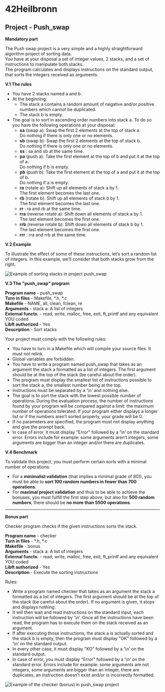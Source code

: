 # 42Heilbronn
## Project - Push_swap

**Mandatory part**

The Push swap project is a very simple and a highly straightforward algorithm project of sorting data.\
You have at your disposal a set of integer values, 2 stacks, and a set of instructions to manipulate both stacks.\
The program calculates and displays instructions on the standard output, that sorts the integers received as arguments.

**V.1 The rules**
- You have 2 stacks named a and b.
- At the beginning:
  - The stack a contains a random amount of negative and/or positive numbers
which cannot be duplicated.
  - The stack b is empty.
- The goal is to sort in ascending order numbers into stack a. To do so you have the
following operations at your disposal:
  * **sa** (swap a): Swap the first 2 elements at the top of stack a.\
    Do nothing if there is only one or no elements.
  * **sb** (swap b): Swap the first 2 elements at the top of stack b.\
    Do nothing if there is only one or no elements.
  * **ss** : sa and sb at the same time.
  * **pa** (push a): Take the first element at the top of b and put it at the top of a.\
    Do nothing if b is empty.
  * **pb** (push b): Take the first element at the top of a and put it at the top of b.\
    Do nothing if a is empty.
  * **ra** (rotate a): Shift up all elements of stack a by 1.\
    The first element becomes the last one.
  * **rb** (rotate b): Shift up all elements of stack b by 1.\
    The first element becomes the last one.
  * **rr** : ra and rb at the same time.
  * **rra** (reverse rotate a): Shift down all elements of stack a by 1.\
    The last element becomes the first one.
  * **rrb** (reverse rotate b): Shift down all elements of stack b by 1.\
    The last element becomes the first one.
  * **rrr** : rra and rrb at the same time.

**V.2 Example**

To illustrate the effect of some of these instructions, let’s sort a random list of integers.
In this example, we’ll consider that both stacks grow from the right.

![Example of sorting stacks in project push_swap](https://drive.google.com/file/d/1M19yxJ12nC6vzJqZZNUGedZ125_cSSkg/view?usp=drive_link)



**V.3 The "push_swap" program**

**Program name**  - push_swap\
**Turn in files** - Makefile, *.h, *.c\
**Makefile**      - NAME, all, clean, fclean, re\
**Arguments**     - stack a: A list of integers\
**External functs.** - read, write, malloc, free, exit, ft_printf and any equivalent YOU coded\
**Libft authorized** - Yes\
**Description**   - Sort stacks

Your project must comply with the following rules:
- You have to turn in a Makefile which will compile your source files. It must not
relink.
- Global variables are forbidden.
- You have to write a program named push_swap that takes as an argument the stack
a formatted as a list of integers. The first argument should be at the top of the
stack (be careful about the order).
- The program must display the smallest list of instructions possible to sort the stack
a, the smallest number being at the top.
- Instructions must be separated by a ’\n’ and nothing else.
- The goal is to sort the stack with the lowest possible number of operations. During
the evaluation process, the number of instructions found by your program will be
compared against a limit: the maximum number of operations tolerated. If your
program either displays a longer list or if the numbers aren’t sorted properly, your
grade will be 0.
- If no parameters are specified, the program must not display anything and give the
prompt back.
- In case of error, it must display "Error" followed by a ’\n’ on the standard error.
Errors include for example: some arguments aren’t integers, some arguments are
bigger than an integer and/or there are duplicates.

**V.4 Benchmark**

To validate this project, you must perform certain sorts with a minimal number of operations:
- For a **minimalist validation** (that implies a minimal grade of 80)), you must be
able to **sort 100 random numbers in fewer than 700 operations**.
- For **maximal project validation** and thus to be able to achieve the bonuses, you
must fulfill the first step above, but also for **500 random numbers**, there should
be **no more than 5500 operations**.


-------------------------------------------------------------------------------

**Bonus part**

Checker program checks if the given instructions sorts the stack.

**Program name**  - checker\
**Turn in files** - *.h, *.c\
**Makefile**      - bonus\
**Arguments**     - stack a: A list of integers\
**External functs.** - read, write, malloc, free, exit, ft_printf and any equivalent YOU coded\
**Libft authorized** - Yes\
**Description**   - Execute the sorting instructions

Rules:
- Write a program named checker that takes as an argument the stack a formatted
as a list of integers. The first argument should be at the top of the stack (be careful
about the order). If no argument is given, it stops and displays nothing.
- It will then wait and read instructions on the standard input, each instruction will
be followed by ’\n’. Once all the instructions have been read, the program has to
execute them on the stack received as an argument.
- If after executing those instructions, the stack a is actually sorted and the stack b
is empty, then the program must display "OK" followed by a ’\n’ on the standard
output.
- In every other case, it must display "KO" followed by a ’\n’ on the standard output.
- In case of error, you must display "Error" followed by a ’\n’ on the standard error. Errors include for example: some arguments are not integers, some arguments
are bigger than an integer, there are duplicates, an instruction doesn’t exist and/or
is incorrectly formatted.

![Example of the checker (bonus) in push_swap project](https://drive.google.com/file/d/1M19yxJ12nC6vzJqZZNUGedZ125_cSSkg/view?usp=drive_link)

